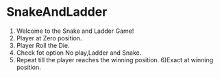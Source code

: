 # SnakeAndLadder
1) Welcome to the Snake and Ladder Game!
2) Player at Zero position.
3) Player Roll the Die.
4) Check fot option No play,Ladder and Snake.
5) Repeat till the player reaches the winning position.
6)Exact at winning position.